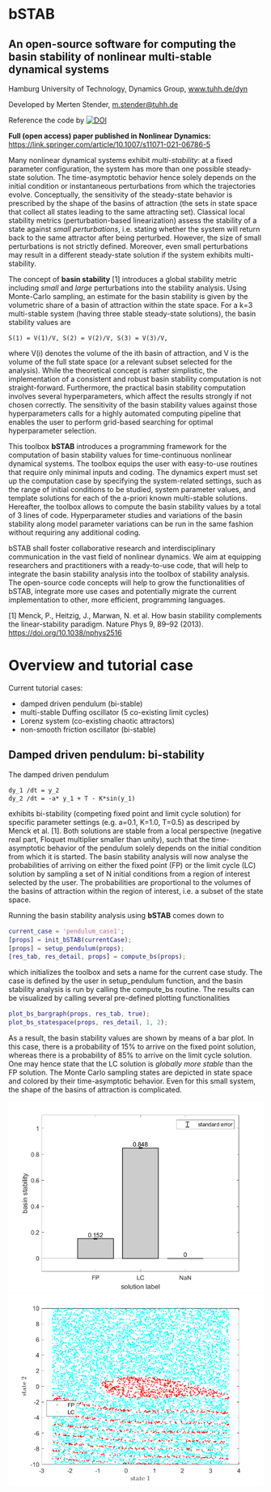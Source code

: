 # bSTAB
## An open-source software for computing the basin stability of nonlinear multi-stable dynamical systems

Hamburg University of Technology, Dynamics Group, www.tuhh.de/dyn

Developed by Merten Stender, m.stender@tuhh.de

Reference the code by [![DOI](https://zenodo.org/badge/278140661.svg)](https://zenodo.org/badge/latestdoi/278140661)

**Full (open access) paper published in Nonlinear Dynamics:** https://link.springer.com/article/10.1007/s11071-021-06786-5


Many nonlinear dynamical systems exhibit *multi-stability*: at a fixed parameter configuration, the system has more than one possible steady-state solution. The time-asymptotic behavior hence solely depends on the initial condition or instantaneous perturbations from which the trajectories evolve. Conceptually, the sensitivity of the steady-state behavior is prescribed by the shape of the basins of attraction (the sets in state space that collect all states leading to the same attracting set). Classical local stability metrics (perturbation-based linearization) assess the stability of a state against *small perturbations*, i.e. stating whether the system will return back to the same attractor after being perturbed. However, the size of small perturbations is not strictly defined. Moreover, even small perturbations may result in a different steady-state solution if the system exhibits multi-stability. 

The concept of **basin stability** [1] introduces a global stability metric including *small* and *large* perturbations into the stability analysis. Using Monte-Carlo sampling, an estimate for the basin stability is given by the volumetric share of a basin of attraction within the state space. For a k=3 multi-stable system (having three stable steady-state solutions), the basin stability values are 

    S(1) = V(1)/V, S(2) = V(2)/V, S(3) = V(3)/V, 
  
where V(i) denotes the volume of the ith basin of attraction, and V is the volume of the full state space (or a relevant subset selected for the analysis). While the theoretical concept is rather simplistic, the implementation of a consistent and robust basin stability computation is not straight-forward. Furthermore, the practical basin stability computation involves several hyperparameters, which affect the results strongly if not chosen correctly. The sensitivity of the basin stability values against those hyperparameters calls for a highly automated computing pipeline that enables the user to perform grid-based searching for optimal hyperparameter selection. 

This toolbox **bSTAB** introduces a programming framework for the computation of basin stability values for time-continuous nonlinear dynamical systems. The toolbox equips the user with easy-to-use routines that require only minimal inputs and coding. The dynamics expert must set up the computation case by specifying the system-related settings, such as the range of initial conditions to be studied, system parameter values, and template solutions for each of the a-priori known multi-stable solutions. Hereafter, the toolbox allows to compute the basin stability values by a total of 3 lines of code. Hyperparameter studies and variations of the basin stability along model parameter variations can be run in the same fashion without requiring any additional coding. 

bSTAB shall foster collaborative research and interdisciplinary communication in the vast field of nonlinear dynamics. We aim at equipping researchers and practitioners with a ready-to-use code, that will help to integrate the basin stability analysis into the toolbox of stability analysis. The open-source code concepts will help to grow the functionalities of bSTAB, integrate more use cases and potentially migrate the current implementation to other, more efficient, programming languages.   


[1] Menck, P., Heitzig, J., Marwan, N. et al. How basin stability complements the linear-stability paradigm. Nature Phys 9, 89–92 (2013). https://doi.org/10.1038/nphys2516 


# Overview and tutorial case

Current tutorial cases:
- damped driven pendulum (bi-stable)
- multi-stable Duffing oscillator (5 co-existing limit cycles)
- Lorenz system (co-existing chaotic attractors)
- non-smooth friction oscillator (bi-stable)

## Damped driven pendulum: bi-stability

The damped driven pendulum 

    dy_1 /dt = y_2
    dy_2 /dt = -a* y_1 + T - K*sin(y_1)

exhibits bi-stability (competing fixed point and limit cycle solution) for specific parameter settings (e.g. a=0.1, K=1.0, T=0.5) as descriped by Menck et al. [1]. Both solutions are stable from a local perspective (negative real part, Floquet multiplier smaller than unity), such that the time-asymptotic behavior of the pendulum solely depends on the initial condition from which it is started. The basin stability analysis will now analyse the probabilities of arriving on either the fixed point (FP) or the limit cycle (LC) solution by sampling a set of N initial conditions from a region of interest selected by the user. The probabilities are proportional to the volumes of the basins of attraction within the region of interest, i.e. a subset of the state space. 

Running the basin stability analysis using **bSTAB** comes down to 

```Matlab
current_case = 'pendulum_case1';
[props] = init_bSTAB(currentCase);
[props] = setup_pendulum(props);
[res_tab, res_detail, props] = compute_bs(props);
```

which initializes the toolbox and sets a name for the current case study. The case is defined by the user in setup_pendulum function, and the basin stability analysis is run by calling the compute_bs routine. The results can be visualized by calling several pre-defined plotting functionalities

```Matlab
plot_bs_bargraph(props, res_tab, true);
plot_bs_statespace(props, res_detail, 1, 2);
```
As a result, the basin stability values are shown by means of a bar plot. In this case, there is a probability of 15% to arrive on the fixed point solution, whereas there is a probability of 85% to arrive on the limit cycle solution. One may hence state that the LC solution is *globally more stable* than the FP solution. The Monte Carlo sampling states are depicted in state space and colored by their time-asymptotic behavior. Even for this small system, the shape of the basins of attraction is complicated. 

![basin stability bar graph](https://github.com/TUHH-DYN/bSTAB/blob/master/bSTAB-M/case_pendulum/fig_basinstability.png)
![state space graph](https://github.com/TUHH-DYN/bSTAB/blob/master/bSTAB-M/case_pendulum/fig_statespace.png)
